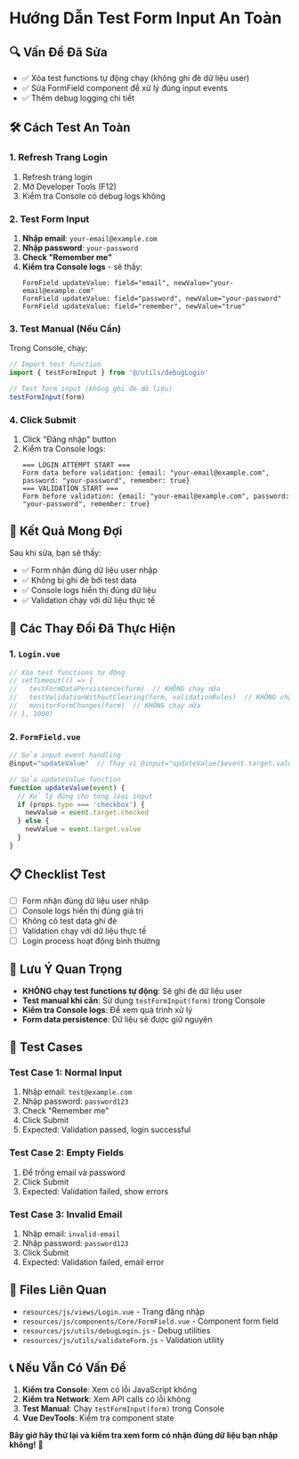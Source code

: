 # Hướng Dẫn Test Form Input An Toàn

## 🔍 **Vấn Đề Đã Sửa**
- ✅ Xóa test functions tự động chạy (không ghi đè dữ liệu user)
- ✅ Sửa FormField component để xử lý đúng input events
- ✅ Thêm debug logging chi tiết

## 🛠️ **Cách Test An Toàn**

### **1. Refresh Trang Login**
1. Refresh trang login
2. Mở Developer Tools (F12)
3. Kiểm tra Console có debug logs không

### **2. Test Form Input**
1. **Nhập email**: `your-email@example.com`
2. **Nhập password**: `your-password`
3. **Check "Remember me"**
4. **Kiểm tra Console logs** - sẽ thấy:
   ```
   FormField updateValue: field="email", newValue="your-email@example.com"
   FormField updateValue: field="password", newValue="your-password"
   FormField updateValue: field="remember", newValue="true"
   ```

### **3. Test Manual (Nếu Cần)**
Trong Console, chạy:
```javascript
// Import test function
import { testFormInput } from '@/utils/debugLogin'

// Test form input (không ghi đè dữ liệu)
testFormInput(form)
```

### **4. Click Submit**
1. Click "Đăng nhập" button
2. Kiểm tra Console logs:
   ```
   === LOGIN ATTEMPT START ===
   Form data before validation: {email: "your-email@example.com", password: "your-password", remember: true}
   === VALIDATION START ===
   Form before validation: {email: "your-email@example.com", password: "your-password", remember: true}
   ```

## 🎯 **Kết Quả Mong Đợi**

Sau khi sửa, bạn sẽ thấy:
- ✅ Form nhận đúng dữ liệu user nhập
- ✅ Không bị ghi đè bởi test data
- ✅ Console logs hiển thị đúng dữ liệu
- ✅ Validation chạy với dữ liệu thực tế

## 🔧 **Các Thay Đổi Đã Thực Hiện**

### **1. `Login.vue`**
```javascript
// Xóa test functions tự động
// setTimeout(() => {
//   testFormDataPersistence(form)  // KHÔNG chạy nữa
//   testValidationWithoutClearing(form, validationRules)  // KHÔNG chạy nữa
//   monitorFormChanges(form)  // KHÔNG chạy nữa
// }, 1000)
```

### **2. `FormField.vue`**
```javascript
// Sửa input event handling
@input="updateValue"  // Thay vì @input="updateValue($event.target.value)"

// Sửa updateValue function
function updateValue(event) {
  // Xử lý đúng cho từng loại input
  if (props.type === 'checkbox') {
    newValue = event.target.checked
  } else {
    newValue = event.target.value
  }
}
```

## 📋 **Checklist Test**

- [ ] Form nhận đúng dữ liệu user nhập
- [ ] Console logs hiển thị đúng giá trị
- [ ] Không có test data ghi đè
- [ ] Validation chạy với dữ liệu thực tế
- [ ] Login process hoạt động bình thường

## 🚨 **Lưu Ý Quan Trọng**

- **KHÔNG chạy test functions tự động**: Sẽ ghi đè dữ liệu user
- **Test manual khi cần**: Sử dụng `testFormInput(form)` trong Console
- **Kiểm tra Console logs**: Để xem quá trình xử lý
- **Form data persistence**: Dữ liệu sẽ được giữ nguyên

## 🧪 **Test Cases**

### **Test Case 1: Normal Input**
1. Nhập email: `test@example.com`
2. Nhập password: `password123`
3. Check "Remember me"
4. Click Submit
5. Expected: Validation passed, login successful

### **Test Case 2: Empty Fields**
1. Để trống email và password
2. Click Submit
3. Expected: Validation failed, show errors

### **Test Case 3: Invalid Email**
1. Nhập email: `invalid-email`
2. Nhập password: `password123`
3. Click Submit
4. Expected: Validation failed, email error

## 🔗 **Files Liên Quan**

- `resources/js/views/Login.vue` - Trang đăng nhập
- `resources/js/components/Core/FormField.vue` - Component form field
- `resources/js/utils/debugLogin.js` - Debug utilities
- `resources/js/utils/validateForm.js` - Validation utility

## 📞 **Nếu Vẫn Có Vấn Đề**

1. **Kiểm tra Console**: Xem có lỗi JavaScript không
2. **Kiểm tra Network**: Xem API calls có lỗi không
3. **Test Manual**: Chạy `testFormInput(form)` trong Console
4. **Vue DevTools**: Kiểm tra component state

**Bây giờ hãy thử lại và kiểm tra xem form có nhận đúng dữ liệu bạn nhập không!** 🎉 